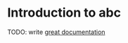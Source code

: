 # Introduction to abc

TODO: write [great documentation](http://jacobian.org/writing/what-to-write/)
